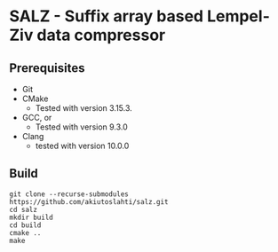 # SALZ - Suffix array based Lempel-Ziv data compressor

## Prerequisites

* Git
* CMake
  * Tested with version 3.15.3.
* GCC, or
  * Tested with version 9.3.0
* Clang
  * tested with version 10.0.0

## Build

```
git clone --recurse-submodules https://github.com/akiutoslahti/salz.git
cd salz
mkdir build
cd build
cmake ..
make
```
